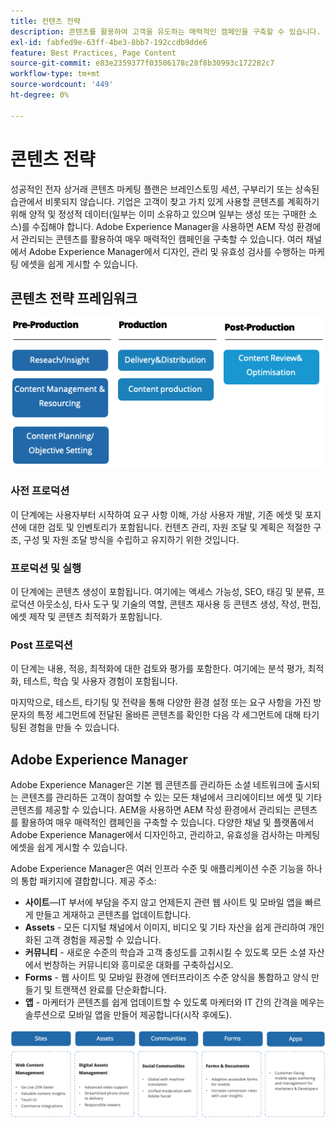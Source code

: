 ```yaml
---
title: 컨텐츠 전략
description: 콘텐츠를 활용하여 고객을 유도하는 매력적인 캠페인을 구축할 수 있습니다.
exl-id: fabfed9e-63ff-4be3-8bb7-192ccdb9dde6
feature: Best Practices, Page Content
source-git-commit: e83e2359377f03506178c28f8b30993c172282c7
workflow-type: tm+mt
source-wordcount: '449'
ht-degree: 0%

---
```


# 콘텐츠 전략

성공적인 전자 상거래 콘텐츠 마케팅 플랜은 브레인스토밍 세션, 구부리기 또는 상속된 습관에서 비롯되지 않습니다. 기업은 고객이 찾고 가치 있게 사용할 콘텐츠를 계획하기 위해 양적 및 정성적 데이터(일부는 이미 소유하고 있으며 일부는 생성 또는 구매한 소스)를 수집해야 합니다. Adobe Experience Manager을 사용하면 AEM 작성 환경에서 관리되는 콘텐츠를 활용하여 매우 매력적인 캠페인을 구축할 수 있습니다. 여러 채널에서 Adobe Experience Manager에서 디자인, 관리 및 유효성 검사를 수행하는 마케팅 에셋을 쉽게 게시할 수 있습니다.

## 콘텐츠 전략 프레임워크

![콘텐츠 전략 프레임워크 다이어그램](../../assets/playbooks/content-strategy-framework.png)

### 사전 프로덕션

이 단계에는 사용자부터 시작하여 요구 사항 이해, 가상 사용자 개발, 기존 에셋 및 포지션에 대한 검토 및 인벤토리가 포함됩니다. 컨텐츠 관리, 자원 조달 및 계획은 적절한 구조, 구성 및 자원 조달 방식을 수립하고 유지하기 위한 것입니다.

### 프로덕션 및 실행

이 단계에는 콘텐츠 생성이 포함됩니다. 여기에는 액세스 가능성, SEO, 태깅 및 분류, 프로덕션 아웃소싱, 타사 도구 및 기술의 역할, 콘텐츠 재사용 등 콘텐츠 생성, 작성, 편집, 에셋 제작 및 콘텐츠 최적화가 포함됩니다.

### Post 프로덕션

이 단계는 내용, 적응, 최적화에 대한 검토와 평가를 포함한다. 여기에는 분석 평가, 최적화, 테스트, 학습 및 사용자 경험이 포함됩니다.

마지막으로, 테스트, 타기팅 및 전략을 통해 다양한 환경 설정 또는 요구 사항을 가진 방문자의 특정 세그먼트에 전달된 올바른 콘텐츠를 확인한 다음 각 세그먼트에 대해 타기팅된 경험을 만들 수 있습니다.

## Adobe Experience Manager

Adobe Experience Manager은 기본 웹 콘텐츠를 관리하든 소셜 네트워크에 출시되는 콘텐츠를 관리하든 고객이 참여할 수 있는 모든 채널에서 크리에이티브 에셋 및 기타 콘텐츠를 제공할 수 있습니다. AEM을 사용하면 AEM 작성 환경에서 관리되는 콘텐츠를 활용하여 매우 매력적인 캠페인을 구축할 수 있습니다. 다양한 채널 및 플랫폼에서 Adobe Experience Manager에서 디자인하고, 관리하고, 유효성을 검사하는 마케팅 에셋을 쉽게 게시할 수 있습니다.

Adobe Experience Manager은 여러 인프라 수준 및 애플리케이션 수준 기능을 하나의 통합 패키지에 결합합니다. 제공 주소:

- **사이트**—IT 부서에 부담을 주지 않고 언제든지 관련 웹 사이트 및 모바일 앱을 빠르게 만들고 게재하고 콘텐츠를 업데이트합니다.
- **Assets** - 모든 디지털 채널에서 이미지, 비디오 및 기타 자산을 쉽게 관리하여 개인화된 고객 경험을 제공할 수 있습니다.
- **커뮤니티** - 새로운 수준의 학습과 고객 충성도를 고취시킬 수 있도록 모든 소셜 자산에서 번창하는 커뮤니티와 흥미로운 대화를 구축하십시오.
- **Forms** - 웹 사이트 및 모바일 환경에 엔터프라이즈 수준 양식을 통합하고 양식 만들기 및 트랜잭션 완료를 단순화합니다.
- **앱** - 마케터가 콘텐츠를 쉽게 업데이트할 수 있도록 마케터와 IT 간의 간격을 메우는 솔루션으로 모바일 앱을 만들어 제공합니다(시작 후에도).

![콘텐츠 전략 프레임워크 다이어그램](../../assets/playbooks/content-strategy-framework2.png)
